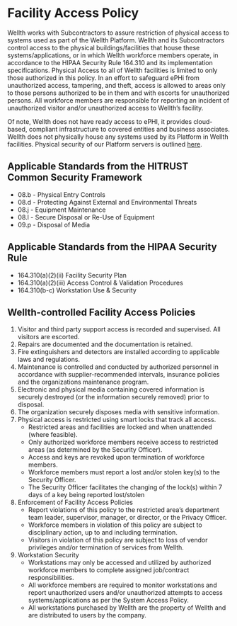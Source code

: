 # Facility Access Policy

Wellth works with Subcontractors to assure restriction of physical access to systems used as part of the Wellth Platform. Wellth and its Subcontractors control access to the physical buildings/facilities that house these systems/applications, or in which Wellth workforce members operate, in accordance to the HIPAA Security Rule 164.310 and its implementation specifications. Physical Access to all of Wellth facilities is limited to only those authorized in this policy. In an effort to safeguard ePHi from unauthorized access, tampering, and theft, access is allowed to areas only to those persons authorized to be in them and with escorts for unauthorized persons. All workforce members are responsible for reporting an incident of unauthorized visitor and/or unauthorized access to Wellth’s facility.

Of note, Wellth does not have ready access to ePHI, it provides cloud-based, compliant infrastructure to covered entities and business associates. Wellth does not physically house any systems used by its Platform in Wellth facilities. Physical security of our Platform servers is outlined [here](http://broadcast.rackspace.com/downloads/pdfs/RackspaceSecurityApproach.pdf).

## Applicable Standards from the HITRUST Common Security Framework

* 08.b - Physical Entry Controls
* 08.d - Protecting Against External and Environmental Threats
* 08.j - Equipment Maintenance
* 08.l - Secure Disposal or Re-Use of Equipment
* 09.p - Disposal of Media

## Applicable Standards from the HIPAA Security Rule

* 164.310(a)(2)(ii) Facility Security Plan
* 164.310(a)(2)(iii) Access Control & Validation Procedures
* 164.310(b-c) Workstation Use & Security

## Wellth-controlled Facility Access Policies

1. Visitor and third party support access is recorded and supervised. All visitors are escorted.
2. Repairs are documented and the documentation is retained.
3. Fire extinguishers and detectors are installed according to applicable laws and regulations.
4. Maintenance is controlled and conducted by authorized personnel in accordance with supplier-recommended intervals, insurance policies and the organizations maintenance program.
5. Electronic and physical media containing covered information is securely destroyed (or the information securely removed) prior to disposal.
6. The organization securely disposes media with sensitive information.
7. Physical access is restricted using smart locks that track all access.
	* Restricted areas and facilities are locked and when unattended (where feasible).
	* Only authorized workforce members receive access to restricted areas (as determined by the Security Officer).
	* Access and keys are revoked upon termination of workforce members.
	* Workforce members must report a lost and/or stolen key(s) to the Security Officer.
	* The Security Officer facilitates the changing of the lock(s) within 7 days of a key being reported lost/stolen
8. Enforcement of Facility Access Policies
	* Report violations of this policy to the restricted area’s department team leader, supervisor, manager, or director, or the Privacy Officer.
	* Workforce members in violation of this policy are subject to disciplinary action, up to and including termination.
	* Visitors in violation of this policy are subject to loss of vendor privileges and/or termination of services from Wellth. 
9. Workstation Security
	* Workstations may only be accessed and utilized by authorized workforce members to complete assigned job/contract responsibilities.
	* All workforce members are required to monitor workstations and report unauthorized users and/or unauthorized attempts to access systems/applications as per the System Access Policy.
	* All workstations purchased by Wellth are the property of Wellth and are distributed to users by the company.